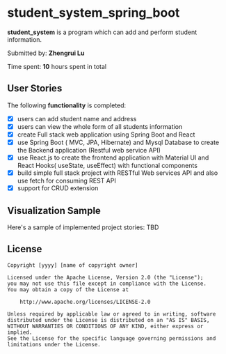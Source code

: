 # student_system_spring_boot

**student_system** is a program which can add and perform student information.

Submitted by: **Zhengrui Lu**

Time spent: **10** hours spent in total

## User Stories

The following **functionality** is completed:

* [X] users can add student name and address
* [X] users can view the whole form of all students information
* [X] create Full stack web application using Spring Boot and React
* [X] use Spring Boot ( MVC, JPA, Hibernate) and Mysql Database to create the Backend application (Restful web service API)
* [X] use React.js to create the frontend application with Material UI and React Hooks( useState, useEffect) with functional components
* [X] build simple full stack project with RESTful Web services API and also use fetch for consuming REST API
* [X] support for CRUD extension

## Visualization Sample

Here's a sample of implemented project stories: 
TBD

## License

    Copyright [yyyy] [name of copyright owner]

    Licensed under the Apache License, Version 2.0 (the "License");
    you may not use this file except in compliance with the License.
    You may obtain a copy of the License at

        http://www.apache.org/licenses/LICENSE-2.0

    Unless required by applicable law or agreed to in writing, software
    distributed under the License is distributed on an "AS IS" BASIS,
    WITHOUT WARRANTIES OR CONDITIONS OF ANY KIND, either express or implied.
    See the License for the specific language governing permissions and
    limitations under the License.

